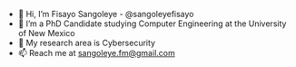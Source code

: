 - 👋 Hi, I’m Fisayo Sangoleye - @sangoleyefisayo
- 👀 I’m a PhD Candidate studying Computer Engineering at the University of New Mexico
- 👀 My research area is Cybersecurity
- 📫 Reach me at sangoleye.fm@gmail.com

<!---
sangoleyefisayo/sangoleyefisayo is a ✨ special ✨ repository because its `README.md` (this file) appears on your GitHub profile.
You can click the Preview link to take a look at your changes.
--->

